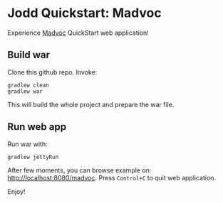 
Jodd Quickstart: Madvoc
=======================

Experience [Madvoc](http://jodd.org/doc/madvoc/index.html) QuickStart web application!

## Build war

Clone this github repo. Invoke:

	gradlew clean
	gradlew war

This will build the whole project and prepare the war file.


## Run web app

Run war with:

	gradlew jettyRun

After few moments, you can browse example on: [http://localhost:8080/madvoc](http://localhost:8080/madvoc).
Press `Control+C` to quit web application.

Enjoy!
